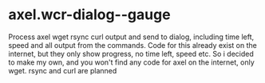 # axel.wcr-dialog--gauge
Process axel wget rsync curl output and send to dialog, including time left, speed and all output from the commands. 
Code for this already exist on the internet, but they only show progress, no time left, speed etc. So i decided to make my own, and you won't find any code for axel on the internet, only wget.
rsync and curl are planned
